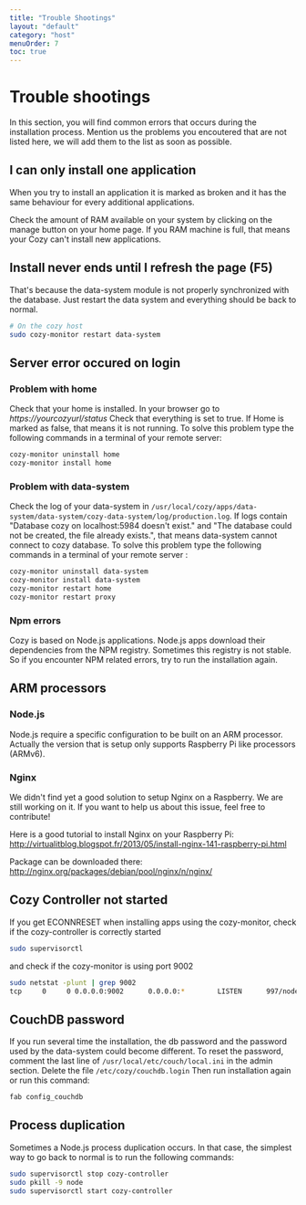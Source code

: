 ```yaml
---
title: "Trouble Shootings"
layout: "default"
category: "host"
menuOrder: 7
toc: true
---
```


# Trouble shootings

In this section, you will find common errors that occurs during the
installation process.
Mention us the problems you encoutered that are not listed here, we will add
them to the list as soon as possible.

## I can only install one application

When you try to install an application it is marked as broken and it has the same behaviour for every additional applications.

Check the amount of RAM available on your system by clicking on the manage button on your home page. If you RAM machine is full, that means your Cozy can't install new applications.

## Install never ends until I refresh the page (F5)

That's because the data-system module is not properly synchronized with the database. Just restart the data system and everything should be back to normal.

```bash
# On the cozy host
sudo cozy-monitor restart data-system
```

## Server error occured on login

### Problem with home

Check that your home is installed. In your browser go to _https://yourcozyurl/status_
Check that everything is set to true. If Home is marked as false, that means it is not running. To solve this problem type the following commands in a terminal of your remote server:

```bash
cozy-monitor uninstall home
cozy-monitor install home
```

### Problem with data-system

Check the log of your data-system in `/usr/local/cozy/apps/data-system/data-system/cozy-data-system/log/production.log`.
If logs contain "Database cozy on localhost:5984 doesn't exist." and "The database could not be created, the file already exists.", that means data-system cannot connect to cozy database. To solve this problem type the following commands in a terminal of your remote server :

```bash
cozy-monitor uninstall data-system
cozy-monitor install data-system
cozy-monitor restart home
cozy-monitor restart proxy
```

### Npm errors

Cozy is based on Node.js applications. Node.js apps download their dependencies from the NPM registry. Sometimes this registry is not stable. So if you encounter NPM related errors, try to run the installation again.

## ARM processors

### Node.js

Node.js require a specific configuration to be built on an ARM processor. Actually the version that is setup only supports Raspberry Pi like processors (ARMv6).

### Nginx

We didn't find yet a good solution to setup Nginx on a Raspberry. We are still
working on it. If you want to help us about this issue, feel free to
contribute!

Here is a good tutorial to install Nginx on your Raspberry Pi: http://virtualitblog.blogspot.fr/2013/05/install-nginx-141-raspberry-pi.html

Package can be downloaded there: http://nginx.org/packages/debian/pool/nginx/n/nginx/

## Cozy Controller not started

If you get ECONNRESET when installing apps using the cozy-monitor, check if the cozy-controller is correctly started

```bash
sudo supervisorctl
```

and check if the cozy-monitor is using port 9002

```bash
sudo netstat -plunt | grep 9002
tcp     0     0 0.0.0.0:9002      0.0.0.0:*        LISTEN      997/node
```


## CouchDB password

If you run several time the installation, the db password and the password used
by the data-system could become different. To reset the password, comment the
last line of `/usr/local/etc/couch/local.ini` in the admin section. Delete the
file `/etc/cozy/couchdb.login` Then run installation again or run this command:

```bash
fab config_couchdb
```

## Process duplication

Sometimes a Node.js process duplication occurs. In that case, the simplest way
to go back to normal is to run the following commands:

```bash
sudo supervisorctl stop cozy-controller
sudo pkill -9 node
sudo supervisorctl start cozy-controller
```
